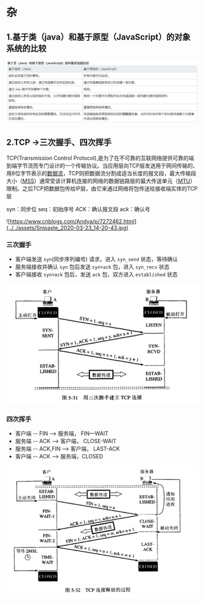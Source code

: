 # 杂

## 1.基于类（java）和基于原型（JavaScript）的对象系统的比较

![比较](../../assets/Snipaste_2020-03-23_10-14-53.jpg)

## 2.TCP ->三次握手、四次挥手

TCP(Transmission Control Protocol),是为了在不可靠的互联网络提供可靠的端到端字节流而专门设计的一个传输协议。当应用层向TCP层发送用于网间传输的、用8位字节表示的[数据流](https://baike.baidu.com/item/数据流)，TCP则把数据流分割成适当长度的报文段，最大传输段大小（[MSS](https://baike.baidu.com/item/MSS/3567770)）通常受该计算机连接的网络的数据链路层的最大传送单元（[MTU](https://baike.baidu.com/item/MTU)）限制。之后TCP把数据包传给IP层，由它来通过网络将包传送给接收端实体的TCP层 

syn：同步位          seq：初始序号   ACK：确认报文段   ack：确认号

[以下图片来自此博客]: https://www.cnblogs.com/Andya/p/7272462.html

![https://www.cnblogs.com/Andya/p/7272462.html](../../assets/Snipaste_2020-03-23_14-20-43.jpg)

### 三次握手

* 客户端发送 `syn`(同步序列编号) 请求，进入 `syn_send` 状态，等待确认
* 服务端接收并确认 `syn` 包后发送 `syn+ack` 包，进入 `syn_recv` 状态
* 客户端接收 `syn+ack` 包后，发送 `ack` 包，双方进入 `established` 状态

![三次握手](../../assets/Snipaste_2020-03-23_14-56-55.jpg)

### 四次挥手

* 客户端 -- FIN --> 服务端， FIN—WAIT
* 服务端 -- ACK --> 客户端， CLOSE-WAIT
* 服务端 -- ACK,FIN --> 客户端， LAST-ACK
* 客户端 -- ACK --> 服务端，CLOSED

![四次挥手](../../assets/Snipaste_2020-03-23_14-57-02.jpg)